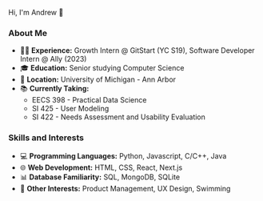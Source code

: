 Hi, I'm Andrew 👋

### About Me

- 👨‍💻 **Experience:** Growth Intern @ GitStart (YC S19), Software Developer Intern @ Ally (2023)
- 🎓 **Education:** Senior studying Computer Science
- 📍 **Location:** University of Michigan - Ann Arbor
- 📚 **Currently Taking:**
  - EECS 398 - Practical Data Science
  - SI 425 - User Modeling
  - SI 422 - Needs Assessment and Usability Evaluation

### Skills and Interests

- 💻 **Programming Languages:** Python, Javascript, C/C++, Java
- 🌐 **Web Development:** HTML, CSS, React, Next.js
- 📊 **Database Familiarity:** SQL, MongoDB, SQLite
- 🚀 **Other Interests:** Product Management, UX Design, Swimming

